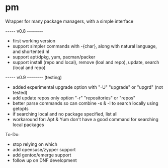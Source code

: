 pm
==

Wrapper for many package managers, with a simple interface


----- v0.8 --------
- first working version
- support simpler commands with -{char}, along with natural language, and shortented nl
- support apt/dpkg, yum, pacman/packer
- support install (repo and local), remove (loal and repo), update, search (local and repo)

----- v0.9 -------- (testing) 
- added experimental upgrade option with "-U" "upgrade" or "upgrd" (not tested)
- add update repos only option "-r" "repositories" or "repos"
- better parse commands so can combine -s & -l to search locally using getopts
- if searching local and no package specified, list all
- workaround for: Apt & Yum don't have a good command for searching local packages

To-Do:
- stop relying on which
- add opensuse/zypper support
- add gentoo/emerge support
- follow up on DNF development
